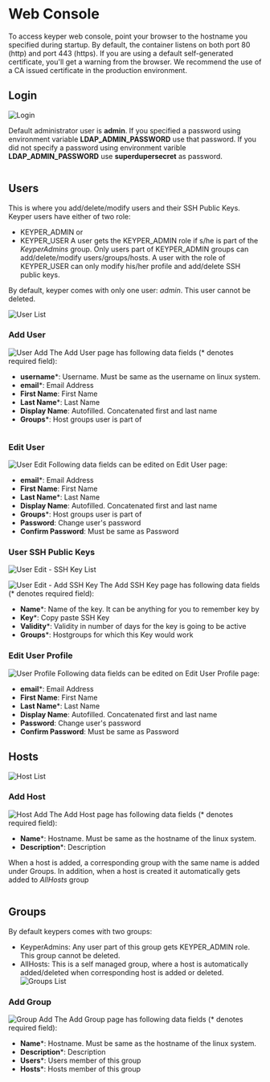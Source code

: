 # Web Console
To access keyper web console, point your browser to the hostname you specified during startup. By default, the container listens on both port 80 (http) and port 443 (https). If you are using a default self-generated certificate, you'll get a warning from the browser. We recommend the use of a CA issued certificate in the production environment.

## Login
![Login](_static/login.png)

Default administrator user is **admin**. If you specified a password using environment variable **LDAP_ADMIN_PASSWORD** use that password. If you did not specify a password using environment varible **LDAP_ADMIN_PASSWORD** use **superdupersecret** as password.

```important:: Passwords are set during the first start within openldap database. If using data persistence, which you should, the same password should be used during subsequent startup of the container.
```  

## Users
This is where you add/delete/modify users and their SSH Public Keys. Keyper users have either of two role:
* KEYPER_ADMIN or 
* KEYPER_USER
A user gets the KEYPER_ADMIN role if s/he is part of the *KeyperAdmins* group. Only users part of KEYPER_ADMIN groups can add/delete/modify users/groups/hosts.
A user with the role of KEYPER_USER can only modify his/her profile and add/delete SSH public keys.

By default, keyper comes with only one user: *admin*. This user cannot be deleted.

![User List](_static/user_list.png)

### Add User
![User Add](_static/user_add.png)
The Add User page has following data fields (* denotes required field): 
* **username***: Username. Must be same as the username on linux system.
* **email***: Email Address
* **First Name**: First Name
* **Last Name***: Last Name
* **Display Name**: Autofilled. Concatenated first and last name
* **Groups***: Host groups user is part of

```important:: Username must be same as the username on linux systems.
```  

### Edit User
![User Edit](_static/user_edit.png)
Following data fields can be edited on Edit User page:
* **email***: Email Address
* **First Name**: First Name
* **Last Name***: Last Name
* **Display Name**: Autofilled. Concatenated first and last name
* **Groups***: Host groups user is part of
* **Password**: Change user's password
* **Confirm Password**: Must be same as Password

### User SSH Public Keys
![User Edit - SSH Key List](_static/user_edit_key_list.png)

![User Edit - Add SSH Key](_static/user_edit_add_key.png)
The Add SSH Key page has following data fields (* denotes required field): 
* **Name***: Name of the key. It can be anything for you to remember key by
* **Key***: Copy paste SSH Key
* **Validity***: Validity in number of days for the key is going to be active
* **Groups***: Hostgroups for which this Key would work

### Edit User Profile
![User Profile](_static/user_profile.png)
Following data fields can be edited on Edit User Profile page:
* **email***: Email Address
* **First Name**: First Name
* **Last Name***: Last Name
* **Display Name**: Autofilled. Concatenated first and last name
* **Password**: Change user's password
* **Confirm Password**: Must be same as Password

## Hosts
![Host List](_static/host_list.png)

### Add Host
![Host Add](_static/host_add.png)
The Add Host page has following data fields (* denotes required field): 
* **Name***: Hostname. Must be same as the hostname of the linux system.
* **Description***: Description

When a host is added, a corresponding group with the same name is added under Groups. In addition, when a host is created it automatically gets added to *AllHosts* group

```important:: Hostname must be same as the hostname of the linux systems. i.e. what is returned by *hostname -s*
```  

## Groups
By default keypers comes with two groups:
* KeyperAdmins: Any user part of this group gets KEYPER_ADMIN role. This group cannot be deleted.
* AllHosts: This is a self managed group, where a host is automatically added/deleted when corresponding host is added or deleted.
![Groups List](_static/group_list.png)

### Add Group
![Group Add](_static/group_add.png)
The Add Group page has following data fields (* denotes required field): 
* **Name***: Hostname. Must be same as the hostname of the linux system.
* **Description***: Description
* **Users***: Users member of this group
* **Hosts***: Hosts member of this group